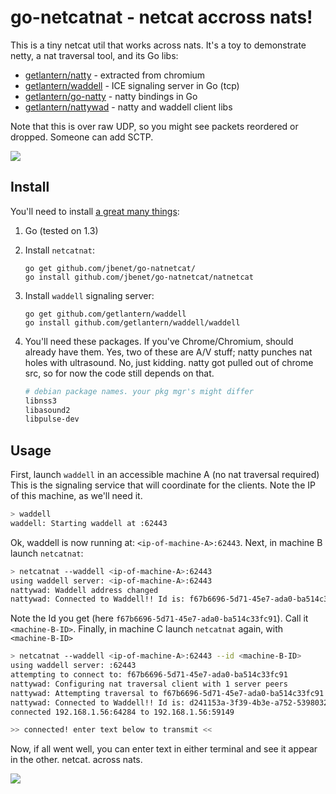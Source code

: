 # go-netcatnat - netcat accross nats!

This is a tiny netcat util that works across nats. It's a toy to demonstrate
netty, a nat traversal tool, and its Go libs:

- [getlantern/natty](https://github.com/getlantern/natty) - extracted from chromium
- [getlantern/waddell](https://github.com/getlantern/waddell) - ICE signaling server in Go (tcp)
- [getlantern/go-natty](https://github.com/getlantern/go-natty) - natty bindings in Go
- [getlantern/nattywad](https://github.com/getlantern/nattywad) - natty and waddell client libs

Note that this is over raw UDP, so you might see packets reordered or dropped.
Someone can add SCTP.

![](http://jbenet.static.s3.amazonaws.com/eba94f4/natcat)

## Install

You'll need to install [a great many things](https://www.youtube.com/watch?v=Nembr1ZeRc8):

1. Go (tested on 1.3)
2. Install `netcatnat`:

    ```
    go get github.com/jbenet/go-natnetcat/
    go install github.com/jbenet/go-natnetcat/natnetcat
    ```

3. Install `waddell` signaling server:

    ```
    go get github.com/getlantern/waddell
    go install github.com/getlantern/waddell/waddell
    ```

4. You'll need these packages. If you've Chrome/Chromium, should already have
    them. Yes, two of these are A/V stuff; natty punches nat holes with
    ultrasound. No, just kidding. natty got pulled out of chrome src, so for
    now the code still depends on that.

    ```sh
    # debian package names. your pkg mgr's might differ
    libnss3
    libasound2
    libpulse-dev
    ```

## Usage

First, launch `waddell` in an accessible machine A (no nat traversal required)
This is the signaling service that will coordinate for the clients.
Note the IP of this machine, as we'll need it.

```sh
> waddell
waddell: Starting waddell at :62443
```

Ok, waddell is now running at: `<ip-of-machine-A>:62443`.
Next, in machine B launch `netcatnat`:

```sh
> netcatnat --waddell <ip-of-machine-A>:62443
using waddell server: <ip-of-machine-A>:62443
nattywad: Waddell address changed
nattywad: Connected to Waddell!! Id is: f67b6696-5d71-45e7-ada0-ba514c33fc91
```

Note the Id you get (here `f67b6696-5d71-45e7-ada0-ba514c33fc91`). Call it `<machine-B-ID>`.
Finally, in machine C launch `netcatnat` again, with `<machine-B-ID>`

```sh
> netcatnat --waddell <ip-of-machine-A>:62443 --id <machine-B-ID>
using waddell server: :62443
attempting to connect to: f67b6696-5d71-45e7-ada0-ba514c33fc91
nattywad: Configuring nat traversal client with 1 server peers
nattywad: Attempting traversal to f67b6696-5d71-45e7-ada0-ba514c33fc91
nattywad: Connected to Waddell!! Id is: d241153a-3f39-4b3e-a752-53980320195c
connected 192.168.1.56:64284 to 192.168.1.56:59149

>> connected! enter text below to transmit <<

```

Now, if all went well, you can enter text in either terminal and see it appear
in the other. netcat. across nats.

![](http://jbenet.static.s3.amazonaws.com/81644e8/teddy-deal-with-it)
